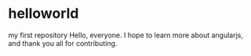 # helloworld
my first repository
Hello, everyone. I hope to learn more about angularjs, and thank you all for contributing.
